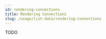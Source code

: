 ```yaml
---
id: rendering-connections
title: Rendering Connections
slug: /usage/list-data/rendering-connections
---
```

TODO
